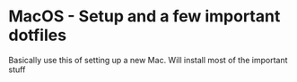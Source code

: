 # MacOS - Setup and a few important dotfiles

Basically use this of setting up a new Mac. Will install most of the important stuff
